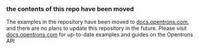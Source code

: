 ### the contents of this repo have been moved

The examples in the repository have been moved to [docs.opentrons.com](docs.opentrons.com), and there are no plans to update this repository in the future. Please visit [docs.opentrons.com](docs.opentrons.com) for up-to-date examples and guides on the Opentrons API
